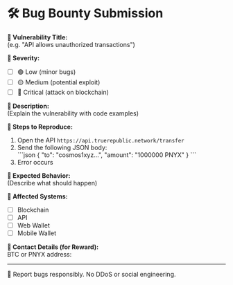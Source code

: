 # 🛠 Bug Bounty Submission

**🔹 Vulnerability Title:**  
(e.g. "API allows unauthorized transactions")

**🔹 Severity:**  
- [ ] 🟢 Low (minor bugs)  
- [ ] 🟡 Medium (potential exploit)  
- [ ] 🔴 Critical (attack on blockchain)  

**🔹 Description:**  
(Explain the vulnerability with code examples)

**🔹 Steps to Reproduce:**  
1. Open the API `https://api.truerepublic.network/transfer`  
2. Send the following JSON body:  
\`\`\`json
{ "to": "cosmos1xyz...", "amount": "1000000 PNYX" }
\`\`\`
3. Error occurs  

**🔹 Expected Behavior:**  
(Describe what should happen)  

**🔹 Affected Systems:**  
- [ ] Blockchain  
- [ ] API  
- [ ] Web Wallet  
- [ ] Mobile Wallet  

**🔹 Contact Details (for Reward):**  
BTC or PNYX address:  

---
📌 Report bugs responsibly. No DDoS or social engineering.  
